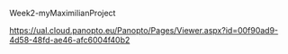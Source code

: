 Week2-myMaximilianProject

https://ual.cloud.panopto.eu/Panopto/Pages/Viewer.aspx?id=00f90ad9-4d58-48fd-ae46-afc6004f40b2
